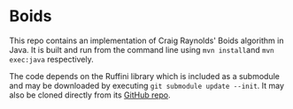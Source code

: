 # Boids

This repo contains an implementation of Craig Raynolds' Boids algorithm in Java. It is built and run from the command line using `mvn install`and `mvn exec:java` respectively.

The code depends on the Ruffini library which is included as a submodule and may be downloaded by executing `git submodule update --init`. It may also be cloned directly from its [GitHub repo](https://github.com/jonas-lj/Ruffini).
